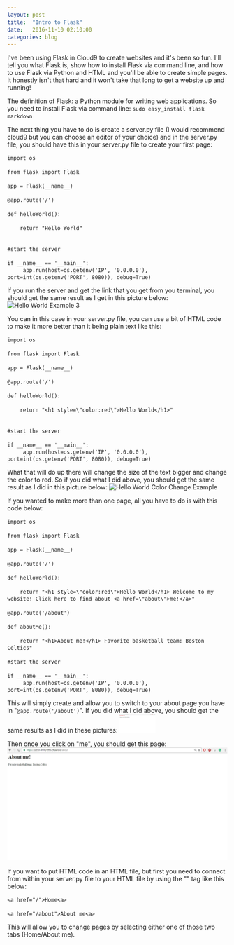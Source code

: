 ```yaml
---
layout: post
title:  "Intro to Flask"
date:   2016-11-10 02:10:00
categories: blog
---
```

I've been using Flask in Cloud9 to create websites and it's been so fun. I'll tell you what Flask is, show how to install Flask via command line, and how to use Flask via Python and HTML
and you'll be able to create simple pages. It honestly isn't that hard and it won't take that long to get a website up and running!

The definition of Flask: a Python module for writing web applications. So you need to install Flask via command line: `sudo easy_install flask markdown`

The next thing you have to do is create a server.py file (I would recommend cloud9 but you can choose an editor of your choice) and in the
server.py file, you should have this in your server.py file to create your first page:


    import os
    
    from flask import Flask
    
    app = Flask(__name__)
    
    @app.route('/')
    
    def helloWorld():
    
        return "Hello World"
     
    
    #start the server
    
    if __name__ == '__main__':
         app.run(host=os.getenv('IP', '0.0.0.0'), port=int(os.getenv('PORT', 8080)), debug=True)


If you run the server and get the link that you get from you terminal, you should get the same result as I get in this picture below:
<img src="/JekyllGithubTechnicalblog/sleek_blog-master/assets/img/IntroToFlaskBlog2.jpg" alt="Hello World Example 3">

You can in this case in your server.py file, you can use a bit of HTML code to make it more better than it being plain text like this:

```
import os

from flask import Flask

app = Flask(__name__)

@app.route('/')

def helloWorld():

    return "<h1 style=\"color:red\">Hello World</h1>"
    

#start the server

if __name__ == '__main__':
     app.run(host=os.getenv('IP', '0.0.0.0'), port=int(os.getenv('PORT', 8080)), debug=True)
```

What that will do up there will change the size of the text bigger and change the color to red. So if you did what I did above, you should get the same result as I did in this picture below:
<img src="/JekyllGithubTechnicalblog/sleek_blog-master/assets/img/HelloWorldColorChange.jpg" alt="Hello World Color Change Example">

If you wanted to make more than one page, all you have to do is with this code below:

```
import os

from flask import Flask

app = Flask(__name__)

@app.route('/')

def helloWorld():

    return "<h1 style=\"color:red\">Hello World</h1> Welcome to my website! Click here to find about <a href=\"about\">me!</a>"
    
@app.route('/about')

def aboutMe():

    return "<h1>About me!</h1> Favorite basketball team: Boston Celtics"
    
#start the server

if __name__ == '__main__':
     app.run(host=os.getenv('IP', '0.0.0.0'), port=int(os.getenv('PORT', 8080)), debug=True)
```

This will simply create and allow you to switch to your about page you have in "`@app.route('/about')`". If you did what I did above, you should get the same results as I did in these pictures:
<img src="/assets/img/HelloWorldColorChangeLink.jpg" alt="Hello World Color Change Link" height="42" weight="42">

Then once you click on "me", you should get this page:
<img src="/assets/img/HelloWorldColorChangeLink2.jpg" alt="Hello World Color Change Link 2">

If you want to put HTML code in an HTML file, but first you need to connect from within your server.py file to your HTML file by using the "<a>" tag like this below:

```
<a href="/">Home<a>

<a href="/about">About me<a>
```

This will allow you to change pages by selecting either one of those two tabs (Home/About me).